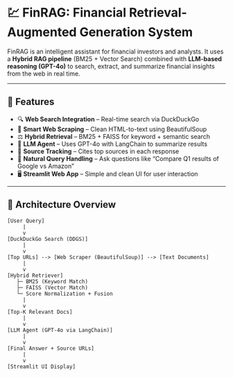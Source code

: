 # 💹 FinRAG: Financial Retrieval-Augmented Generation System

FinRAG is an intelligent assistant for financial investors and analysts. It uses a **Hybrid RAG pipeline** (BM25 + Vector Search) combined with **LLM-based reasoning (GPT-4o)** to search, extract, and summarize financial insights from the web in real time.

---

## 🚀 Features

- 🔍 **Web Search Integration** – Real-time search via DuckDuckGo
- 🧹 **Smart Web Scraping** – Clean HTML-to-text using BeautifulSoup
- ⚖️ **Hybrid Retrieval** – BM25 + FAISS for keyword + semantic search
- 🧠 **LLM Agent** – Uses GPT-4o with LangChain to summarize results
- 📌 **Source Tracking** – Cites top sources in each response
- 🧾 **Natural Query Handling** – Ask questions like “Compare Q1 results of Google vs Amazon”
- 🖥️ **Streamlit Web App** – Simple and clean UI for user interaction

---

## 🧱 Architecture Overview

```text
[User Query]
     |
     v
[DuckDuckGo Search (DDGS)]
     |
     v
[Top URLs] --> [Web Scraper (BeautifulSoup)] --> [Text Documents]
     |
     v
[Hybrid Retriever]
   ├─ BM25 (Keyword Match)
   ├─ FAISS (Vector Match)
   └─ Score Normalization + Fusion
     |
     v
[Top-K Relevant Docs]
     |
     v
[LLM Agent (GPT-4o via LangChain)]
     |
     v
[Final Answer + Source URLs]
     |
     v
[Streamlit UI Display]
